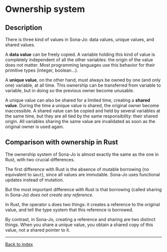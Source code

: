 # Ownership system

## Description

There is three kind of values in Sona-Jo: data values, unique values,
and shared values.

A **data value** can be freely copied. A variable holding this kind of value is
completely independent of all the other variables: the origin of the value does
not matter. Most programming languages use this behavior for their primitive
types (integer, boolean...).

A **unique value**, on the other hand, must always be owned by one (and only
one) variable, at all time. This ownership can be transferred from variable to
variable, but in doing so the previous owner become unusable.

A unique value can also be shared for a limited time, creating a **shared
value**. During the time a unique value is shared, the original owner become
inaccessible. A shared value can be copied and held by several variables at the
same time, but they are all tied by the same responsibility: their shared
origin. All variables sharing the same value are invalidated as soon as the
original owner is used again.


## Comparison with ownership in Rust

The ownership system of Sona-Jo is almost exactly the same as the one in Rust,
with two crucial differences.

The first difference with Rust is the absence of mutable borrowing (no
equivalent to `&mut`), since all values are immutable. Sona-Jo uses functional
updates instead of mutation.

But the most important difference with Rust is that borrowing (called sharing in
Sona-Jo) *does not create any reference*.

In Rust, the operator `&` does two things: it creates a reference to the
original value, and tell the type system that this reference is borrowed.

By contrast, in Sona-Jo, creating a reference and sharing are two distinct
things. When you share a unique value, you obtain a shared copy of this value,
not a shared pointer to it.


---
[Back to index](index.md)